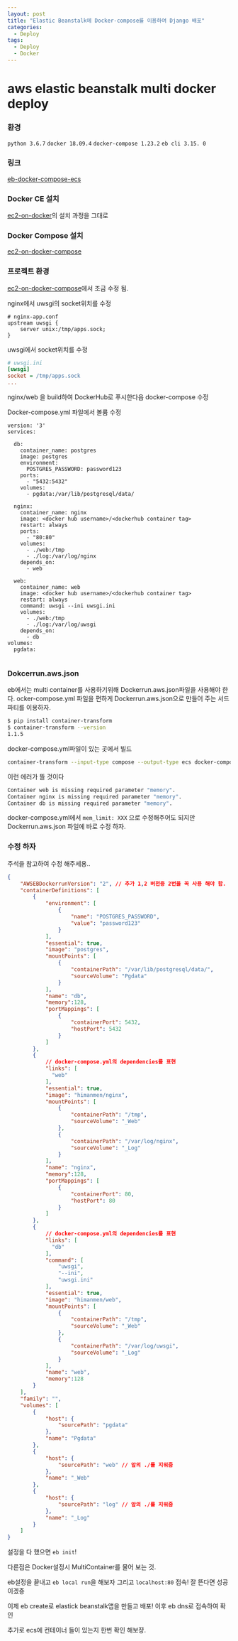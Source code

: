```yaml
---
layout: post
title: "Elastic Beanstalk에 Docker-compose를 이용하여 Django 배포"
categories:
  - Deploy
tags:
  - Deploy
  - Docker
---
```


# aws elastic beanstalk multi docker deploy 

### 환경
`python 3.6.7`
`docker 18.09.4`
`docker-compose 1.23.2`
`eb cli 3.15. 0`

### 링크
[eb-docker-compose-ecs](https://github.com/himanmenGit/docker-practice/tree/master/eb-docker-compose-ecs)

### Docker CE 설치
[ec2-on-docker](https://himanmengit.github.io/deploy/2019/04/02/ec2-on-docker(django-nginx-uwsgi-supervisor).html)의 설치 과정을 그대로

### Docker Compose 설치
[ec2-on-docker-compose](https://himanmengit.github.io/deploy/2019/04/04/ec2-on-docker-compose(django-nginx-uwsgi-postgres).html)

### 프로젝트 환경
[ec2-on-docker-compose](https://himanmengit.github.io/deploy/2019/04/04/ec2-on-docker-compose(django-nginx-uwsgi-postgres).html)에서 조금 수정 됨.

nginx에서 uwsgi의 socket위치를 수정

```nginx
# nginx-app.conf
upstream uwsgi {
    server unix:/tmp/apps.sock;
}

```

uwsgi에서 socket위치를 수정

```ini
# uwsgi.ini
[uwsgi]
socket = /tmp/apps.sock
...

```

nginx/web 을 build하여 DockerHub로 푸시한다음 docker-compose 수정

Docker-compose.yml 파일에서 볼륨 수정

```
version: '3'
services:

  db:
    container_name: postgres
    image: postgres
    environment:
      POSTGRES_PASSWORD: password123
    ports:
      - "5432:5432"
    volumes:
      - pgdata:/var/lib/postgresql/data/

  nginx:
    container_name: nginx
    image: <docker hub username>/<dockerhub container tag>
    restart: always
    ports:
      - "80:80"
    volumes:
      - ./web:/tmp
      - ./log:/var/log/nginx
    depends_on:
      - web

  web:
    container_name: web
    image: <docker hub username>/<dockerhub container tag>
    restart: always
    command: uwsgi --ini uwsgi.ini
    volumes:
      - ./web:/tmp
      - ./log:/var/log/uwsgi
    depends_on:
      - db
volumes:
  pgdata:


```

### Dokcerrun.aws.json
eb에서는 multi container를 사용하기위해 Dockerrun.aws.json파일을 사용해야 한다.
ocker-compose.yml 파일을 편하게 Dockerrun.aws.json으로 만들어 주는 서드파티를 이용하자.

```bash
$ pip install container-transform
$ container-transform --version
1.1.5
```

docker-compose.yml파일이 있는 곳에서 빌드
```bash
container-transform --input-type compose --output-type ecs docker-compose.yml > Dockerrun.aws.json
```

이런 에러가 뜰 것이다
```bash
Container web is missing required parameter "memory".
Container nginx is missing required parameter "memory".
Container db is missing required parameter "memory".
```

docker-compose.yml에서 
`mem_limit: XXX` 으로 수정해주어도 되지만 Dockerrun.aws.json 파일에 바로 수정 하자.

### 수정 하자
주석을 참고하여 수정 해주세용..

```json
{   
    "AWSEBDockerrunVersion": "2", // 추가 1,2 버전중 2번을 꼭 사용 해야 함.
    "containerDefinitions": [
        {   
            "environment": [
                {
                    "name": "POSTGRES_PASSWORD",
                    "value": "password123"
                }
            ],
            "essential": true,
            "image": "postgres",
            "mountPoints": [
                {
                    "containerPath": "/var/lib/postgresql/data/",
                    "sourceVolume": "Pgdata"
                }
            ],
            "name": "db",
            "memory":128,
            "portMappings": [
                {
                    "containerPort": 5432,
                    "hostPort": 5432
                }
            ]
        },
        {
            // docker-compose.yml의 dependencies를 표현
            "links": [  
              "web"
            ],
            "essential": true,
            "image": "himanmen/nginx",
            "mountPoints": [
                {
                    "containerPath": "/tmp",
                    "sourceVolume": "_Web"
                },
                {
                    "containerPath": "/var/log/nginx",
                    "sourceVolume": "_Log"
                }
            ],
            "name": "nginx",
            "memory":128,
            "portMappings": [
                {
                    "containerPort": 80,
                    "hostPort": 80
                }
            ]
        },
        {
            // docker-compose.yml의 dependencies를 표현
            "links": [  
              "db"
            ],
            "command": [
                "uwsgi",
                "--ini",
                "uwsgi.ini"
            ],
            "essential": true,
            "image": "himanmen/web",
            "mountPoints": [
                {
                    "containerPath": "/tmp",
                    "sourceVolume": "_Web"
                },
                {
                    "containerPath": "/var/log/uwsgi",
                    "sourceVolume": "_Log"
                }
            ],
            "name": "web",
            "memory":128
        }
    ],
    "family": "",
    "volumes": [
        {
            "host": {
                "sourcePath": "pgdata"
            },
            "name": "Pgdata"
        },
        {
            "host": {
                "sourcePath": "web" // 앞의 ./를 지워줌
            },
            "name": "_Web"
        },
        {
            "host": {
                "sourcePath": "log" // 앞의 ./를 지워줌
            },
            "name": "_Log"
        }
    ]
}

```

설정을 다 했으면 `eb init`!

다른점은 Docker설정시 MultiContainer를 물어 보는 것.

eb설정을 끝내고 `eb local run`을 해보자 그리고 `localhost:80` 접속! 잘 뜬다면 성공 이겠죵

이제 eb create로 elastick beanstalk앱을 만들고 배포! 이후 eb dns로 접속하여 확인

추가로 ecs에 컨테이너 들이 있는지 한번 확인 해보쟝.
